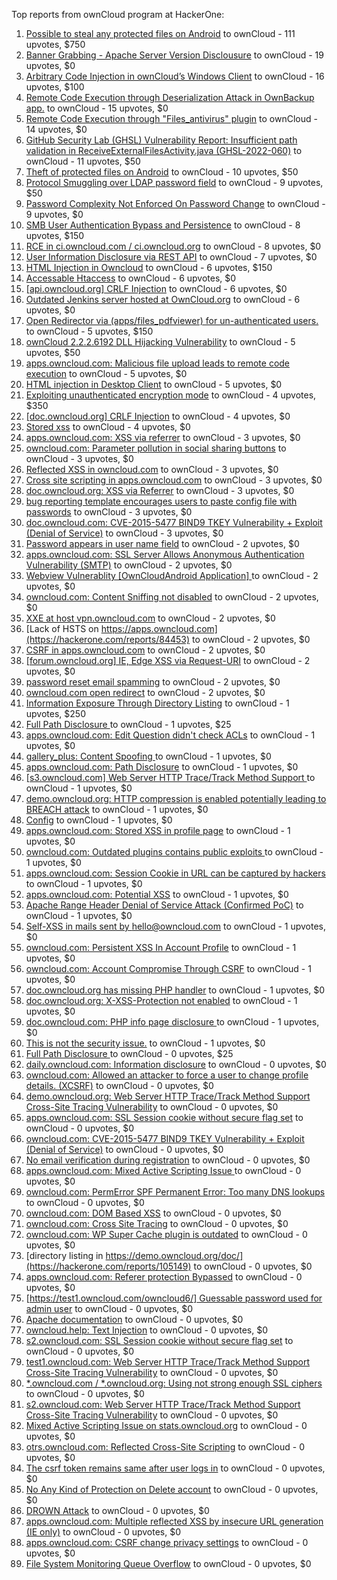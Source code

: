 Top reports from ownCloud program at HackerOne:

1. [Possible to steal any protected files on Android](https://hackerone.com/reports/377107) to ownCloud - 111 upvotes, $750
2. [Banner Grabbing - Apache Server Version Disclousure](https://hackerone.com/reports/269467) to ownCloud - 19 upvotes, $0
3. [Arbitrary Code Injection in ownCloud’s Windows Client](https://hackerone.com/reports/155657) to ownCloud - 16 upvotes, $100
4. [Remote Code Execution through Deserialization Attack in OwnBackup app.](https://hackerone.com/reports/562335) to ownCloud - 15 upvotes, $0
5. [Remote Code Execution through "Files_antivirus" plugin](https://hackerone.com/reports/903872) to ownCloud - 14 upvotes, $0
6. [GitHub Security Lab (GHSL) Vulnerability Report: Insufficient path validation in ReceiveExternalFilesActivity.java (GHSL-2022-060)](https://hackerone.com/reports/1650270) to ownCloud - 11 upvotes, $50
7. [Theft of protected files on Android](https://hackerone.com/reports/1454002) to ownCloud - 10 upvotes, $50
8. [Protocol Smuggling over LDAP password field](https://hackerone.com/reports/1054282) to ownCloud - 9 upvotes, $50
9. [Password Complexity Not Enforced On Password Change](https://hackerone.com/reports/276123) to ownCloud - 9 upvotes, $0
10. [SMB User Authentication Bypass and Persistence](https://hackerone.com/reports/148151) to ownCloud - 8 upvotes, $150
11. [RCE in ci.owncloud.com / ci.owncloud.org](https://hackerone.com/reports/98559) to ownCloud - 8 upvotes, $0
12. [User Information Disclosure via REST API](https://hackerone.com/reports/197786) to ownCloud - 7 upvotes, $0
13. [HTML Injection in Owncloud](https://hackerone.com/reports/215410) to ownCloud - 6 upvotes, $150
14. [Accessable Htaccess](https://hackerone.com/reports/171272) to ownCloud - 6 upvotes, $0
15. [[api.owncloud.org] CRLF Injection](https://hackerone.com/reports/154306) to ownCloud - 6 upvotes, $0
16. [Outdated Jenkins server hosted at OwnCloud.org](https://hackerone.com/reports/208566) to ownCloud - 6 upvotes, $0
17. [Open Redirector via (apps/files_pdfviewer) for un-authenticated users.](https://hackerone.com/reports/131082) to ownCloud - 5 upvotes, $150
18. [ownCloud 2.2.2.6192 DLL Hijacking Vulnerability](https://hackerone.com/reports/151475) to ownCloud - 5 upvotes, $50
19. [apps.owncloud.com: Malicious file upload leads to remote code execution](https://hackerone.com/reports/84374) to ownCloud - 5 upvotes, $0
20. [HTML injection in Desktop Client](https://hackerone.com/reports/206877) to ownCloud - 5 upvotes, $0
21. [Exploiting unauthenticated encryption mode](https://hackerone.com/reports/108082) to ownCloud - 4 upvotes, $350
22. [[doc.owncloud.org] CRLF Injection](https://hackerone.com/reports/154275) to ownCloud - 4 upvotes, $0
23. [Stored xss](https://hackerone.com/reports/187380) to ownCloud - 4 upvotes, $0
24. [apps.owncloud.com: XSS via referrer](https://hackerone.com/reports/83374) to ownCloud - 3 upvotes, $0
25. [owncloud.com: Parameter pollution in social sharing buttons](https://hackerone.com/reports/106024) to ownCloud - 3 upvotes, $0
26. [Reflected XSS in owncloud.com](https://hackerone.com/reports/127259) to ownCloud - 3 upvotes, $0
27. [Cross site scripting in apps.owncloud.com](https://hackerone.com/reports/129551) to ownCloud - 3 upvotes, $0
28. [doc.owncloud.org: XSS via Referrer](https://hackerone.com/reports/130951) to ownCloud - 3 upvotes, $0
29. [bug reporting template encourages users to paste config file with passwords](https://hackerone.com/reports/196969) to ownCloud - 3 upvotes, $0
30. [doc.owncloud.com: CVE-2015-5477 BIND9 TKEY Vulnerability + Exploit (Denial of Service)](https://hackerone.com/reports/217381) to ownCloud - 3 upvotes, $0
31. [Password appears in user name field](https://hackerone.com/reports/85559) to ownCloud - 2 upvotes, $0
32. [apps.owncloud.com: SSL Server Allows Anonymous Authentication Vulnerability (SMTP)](https://hackerone.com/reports/83803) to ownCloud - 2 upvotes, $0
33. [Webview Vulnerablity [OwnCloudAndroid Application] ](https://hackerone.com/reports/87835) to ownCloud - 2 upvotes, $0
34. [owncloud.com: Content Sniffing not disabled](https://hackerone.com/reports/83251) to ownCloud - 2 upvotes, $0
35. [XXE at host vpn.owncloud.com](https://hackerone.com/reports/105980) to ownCloud - 2 upvotes, $0
36. [Lack of HSTS on https://apps.owncloud.com](https://hackerone.com/reports/84453) to ownCloud - 2 upvotes, $0
37. [CSRF in apps.owncloud.com](https://hackerone.com/reports/84395) to ownCloud - 2 upvotes, $0
38. [[forum.owncloud.org] IE, Edge XSS via Request-URI](https://hackerone.com/reports/154319) to ownCloud - 2 upvotes, $0
39. [password reset email spamming](https://hackerone.com/reports/224095) to ownCloud - 2 upvotes, $0
40. [owncloud.com open redirect](https://hackerone.com/reports/258632) to ownCloud - 2 upvotes, $0
41. [Information Exposure Through Directory Listing](https://hackerone.com/reports/110655) to ownCloud - 1 upvotes, $250
42. [Full Path Disclosure ](https://hackerone.com/reports/85201) to ownCloud - 1 upvotes, $25
43. [apps.owncloud.com: Edit Question didn't check ACLs](https://hackerone.com/reports/85532) to ownCloud - 1 upvotes, $0
44. [gallery_plus: Content Spoofing ](https://hackerone.com/reports/87752) to ownCloud - 1 upvotes, $0
45. [apps.owncloud.com: Path Disclosure](https://hackerone.com/reports/83801) to ownCloud - 1 upvotes, $0
46. [[s3.owncloud.com] Web Server HTTP Trace/Track Method Support ](https://hackerone.com/reports/90601) to ownCloud - 1 upvotes, $0
47. [demo.owncloud.org: HTTP compression is enabled potentially leading to BREACH attack](https://hackerone.com/reports/84105) to ownCloud - 1 upvotes, $0
48. [Config](https://hackerone.com/reports/84797) to ownCloud - 1 upvotes, $0
49. [apps.owncloud.com: Stored XSS in profile page](https://hackerone.com/reports/84371) to ownCloud - 1 upvotes, $0
50. [owncloud.com: Outdated plugins contains public exploits  ](https://hackerone.com/reports/84581) to ownCloud - 1 upvotes, $0
51. [apps.owncloud.com: Session Cookie in URL can be captured by hackers](https://hackerone.com/reports/83667) to ownCloud - 1 upvotes, $0
52. [apps.owncloud.com: Potential XSS](https://hackerone.com/reports/85577) to ownCloud - 1 upvotes, $0
53. [Apache Range Header Denial of Service Attack (Confirmed PoC)](https://hackerone.com/reports/88904) to ownCloud - 1 upvotes, $0
54. [Self-XSS in mails sent by hello@owncloud.com](https://hackerone.com/reports/92111) to ownCloud - 1 upvotes, $0
55. [owncloud.com: Persistent XSS In Account Profile](https://hackerone.com/reports/116254) to ownCloud - 1 upvotes, $0
56. [owncloud.com: Account Compromise Through CSRF](https://hackerone.com/reports/84372) to ownCloud - 1 upvotes, $0
57. [doc.owncloud.org has missing PHP handler](https://hackerone.com/reports/121382) to ownCloud - 1 upvotes, $0
58. [doc.owncloud.org: X-XSS-Protection not enabled](https://hackerone.com/reports/128493) to ownCloud - 1 upvotes, $0
59. [doc.owncloud.com: PHP info page disclosure ](https://hackerone.com/reports/134216) to ownCloud - 1 upvotes, $0
60. [This is not the security issue.](https://hackerone.com/reports/257106) to ownCloud - 1 upvotes, $0
61. [Full Path Disclosure ](https://hackerone.com/reports/87505) to ownCloud - 0 upvotes, $25
62. [daily.owncloud.com: Information disclosure](https://hackerone.com/reports/84085) to ownCloud - 0 upvotes, $0
63. [owncloud.com: Allowed an attacker to force a user to change profile details. (XCSRF)](https://hackerone.com/reports/83239) to ownCloud - 0 upvotes, $0
64. [demo.owncloud.org: Web Server HTTP Trace/Track Method Support Cross-Site Tracing Vulnerability](https://hackerone.com/reports/83837) to ownCloud - 0 upvotes, $0
65. [apps.owncloud.com: SSL Session cookie without secure flag set](https://hackerone.com/reports/83710) to ownCloud - 0 upvotes, $0
66. [owncloud.com: CVE-2015-5477 BIND9 TKEY Vulnerability + Exploit (Denial of Service)](https://hackerone.com/reports/89097) to ownCloud - 0 upvotes, $0
67. [No email verification during registration](https://hackerone.com/reports/90643) to ownCloud - 0 upvotes, $0
68. [apps.owncloud.com: Mixed Active Scripting Issue ](https://hackerone.com/reports/85541) to ownCloud - 0 upvotes, $0
69. [owncloud.com: PermError SPF Permanent Error: Too many DNS lookups](https://hackerone.com/reports/83578) to ownCloud - 0 upvotes, $0
70. [owncloud.com: DOM Based XSS](https://hackerone.com/reports/83178) to ownCloud - 0 upvotes, $0
71. [owncloud.com: Cross Site Tracing](https://hackerone.com/reports/83373) to ownCloud - 0 upvotes, $0
72. [owncloud.com: WP Super Cache plugin is outdated](https://hackerone.com/reports/90980) to ownCloud - 0 upvotes, $0
73. [directory listing in https://demo.owncloud.org/doc/](https://hackerone.com/reports/105149) to ownCloud - 0 upvotes, $0
74. [apps.owncloud.com: Referer protection Bypassed](https://hackerone.com/reports/92644) to ownCloud - 0 upvotes, $0
75. [[https://test1.owncloud.com/owncloud6/] Guessable password used for admin user](https://hackerone.com/reports/107849) to ownCloud - 0 upvotes, $0
76. [Apache documentation](https://hackerone.com/reports/90321) to ownCloud - 0 upvotes, $0
77. [owncloud.help: Text  Injection](https://hackerone.com/reports/112304) to ownCloud - 0 upvotes, $0
78. [s2.owncloud.com: SSL Session cookie without secure flag set](https://hackerone.com/reports/83856) to ownCloud - 0 upvotes, $0
79. [test1.owncloud.com: Web Server HTTP Trace/Track Method Support Cross-Site Tracing Vulnerability](https://hackerone.com/reports/83971) to ownCloud - 0 upvotes, $0
80. [*.owncloud.com / *.owncloud.org: Using not strong enough SSL ciphers](https://hackerone.com/reports/84078) to ownCloud - 0 upvotes, $0
81. [s2.owncloud.com: Web Server HTTP Trace/Track Method Support Cross-Site Tracing Vulnerability](https://hackerone.com/reports/83855) to ownCloud - 0 upvotes, $0
82. [Mixed Active Scripting Issue on stats.owncloud.org](https://hackerone.com/reports/108692) to ownCloud - 0 upvotes, $0
83. [otrs.owncloud.com: Reflected Cross-Site Scripting](https://hackerone.com/reports/108288) to ownCloud - 0 upvotes, $0
84. [The csrf token remains same after user logs in](https://hackerone.com/reports/111262) to ownCloud - 0 upvotes, $0
85. [No Any Kind of Protection on Delete account](https://hackerone.com/reports/113211) to ownCloud - 0 upvotes, $0
86. [DROWN Attack](https://hackerone.com/reports/119808) to ownCloud - 0 upvotes, $0
87. [apps.owncloud.com: Multiple reflected XSS by insecure URL generation (IE only)](https://hackerone.com/reports/83381) to ownCloud - 0 upvotes, $0
88. [apps.owncloud.com: CSRF change privacy settings](https://hackerone.com/reports/85565) to ownCloud - 0 upvotes, $0
89. [File System Monitoring Queue Overflow](https://hackerone.com/reports/881891) to ownCloud - 0 upvotes, $0
